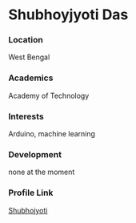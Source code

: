 # Shubhoyjyoti Das

### Location

West Bengal

### Academics

Academy of Technology

### Interests

Arduino, machine learning 

### Development

none at the moment

### Profile Link

[Shubhojyoti](https://github.com/ghost-2362003)

